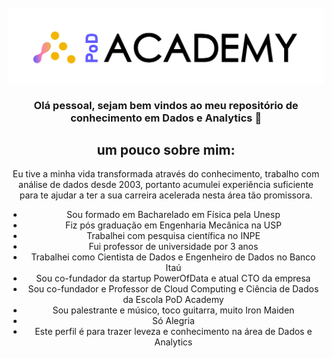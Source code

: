 <!-- Logo da PoD Academy -->
<br />
<div align="center">
  <a href="(https://github.com/brunojardim/semana-game-changer)">
    <img src="Logotipo - PoD Academy - sem fundo-01.png" alt="Logo" >
  </a>


<!--
**brunojardim/brunojardim** is a ✨ _special_ ✨ repository because its `README.md` (this file) appears on your GitHub profile.

Here are some ideas to get you started:

- 🔭 I’m currently working on ...
- 🌱 I’m currently learning ...
- 👯 I’m looking to collaborate on ...
- 🤔 I’m looking for help with ...
- 💬 Ask me about ...
- 📫 How to reach me: ...
- 😄 Pronouns: ...
- ⚡ Fun fact: ...
-->
### Olá pessoal, sejam bem vindos ao meu repositório de conhecimento em Dados e Analytics 👋
## um pouco sobre mim:
Eu tive a minha vida transformada através do conhecimento, trabalho com análise de dados desde 2003, portanto acumulei experiência suficiente para te ajudar a ter a sua carreira acelerada nesta área tão promissora. 

- Sou formado em Bacharelado em Física pela Unesp
- Fiz pós graduação em Engenharia Mecânica na USP
- Trabalhei com pesquisa científica no INPE
- Fui professor de universidade por 3 anos
- Trabalhei como Cientista de Dados e Engenheiro de Dados no Banco Itaú
- Sou co-fundador da startup PowerOfData e atual CTO da empresa
- Sou co-fundador e Professor de Cloud Computing e Ciência de Dados da Escola PoD Academy
- Sou palestrante e músico, toco guitarra, muito Iron Maiden
- Só Alegria
- Este perfil é para trazer leveza e conhecimento na área de Dados e Analytics
